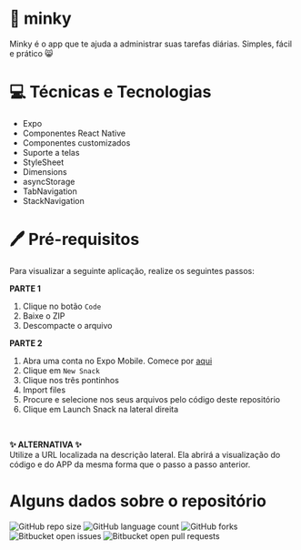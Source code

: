 # 🤍 minky
Minky é o app que te ajuda a administrar suas tarefas diárias. Simples, fácil e prático 😸

# 💻 Técnicas e Tecnologias
- Expo
- Componentes React Native
- Componentes customizados
- Suporte a telas
- StyleSheet
- Dimensions
- asyncStorage
- TabNavigation
- StackNavigation

# 🖊 Pré-requisitos
Para visualizar a seguinte aplicação, realize os seguintes passos:

**PARTE 1**
1. Clique no botão `Code`
2. Baixe o ZIP
3. Descompacte o arquivo


**PARTE 2**
1. Abra uma conta no Expo Mobile. Comece por [aqui]( https://expo.dev/signup?redirect_uri=https%3A%2F%2Fsnack.expo.dev%2F%40beatrizsanti%2Fsnack-0%3FhideQueryParams%3Dtrue
) 
2. Clique em `New Snack`
3. Clique nos três pontinhos
4. Import files
5. Procure e selecione nos seus arquivos pelo código deste repositório
6. Clique em Launch Snack na lateral direita

<br>

**✨ ALTERNATIVA ✨**
<br>
Utilize a URL localizada na descrição lateral. Ela abrirá a visualização do código e do APP da mesma forma que o passo a passo anterior.


# Alguns dados sobre o repositório
![GitHub repo size](https://img.shields.io/github/repo-size/M1relly/minky?style=for-the-badge)
![GitHub language count](https://img.shields.io/github/languages/count/M1relly/minky?style=for-the-badge)
![GitHub forks](https://img.shields.io/github/forks/M1relly/minky?style=for-the-badge)
![Bitbucket open issues](https://img.shields.io/bitbucket/issues/M1relly/minky?style=for-the-badge)
![Bitbucket open pull requests](https://img.shields.io/bitbucket/pr-raw/M1relly/minky?style=for-the-badge)
